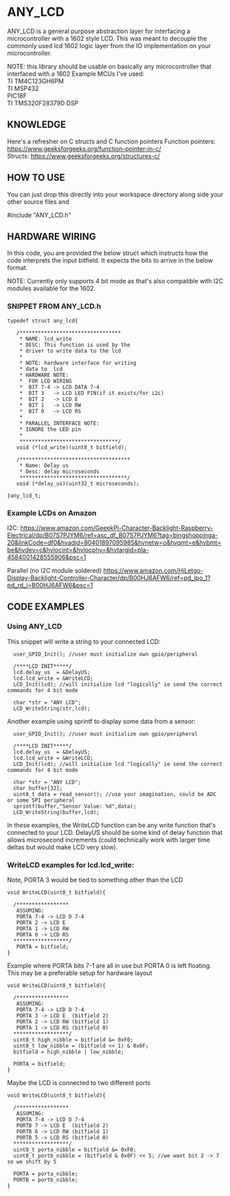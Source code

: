 # ANY_LCD
ANY_LCD is a general purpose abstraction layer for interfacing a microcontroller with a 1602 style LCD. This was meant to decouple the commonly used 
lcd 1602 logic layer from the IO implementation on your microcontroller.

NOTE: this library should be usable on basically any microcontroller that interfaced with a 1602
Example MCUs I've used: \
TI TM4C123GH6PM \
TI MSP432 \
PIC18F \
TI TMS320F28379D DSP 

## KNOWLEDGE 
Here's a refresher on C structs and C function pointers
Function pointers: https://www.geeksforgeeks.org/function-pointer-in-c/  \
Structs: https://www.geeksforgeeks.org/structures-c/

## HOW TO USE
You can just drop this directly into your workspace directory along side your other source files and 

#include "ANY_LCD.h"

## HARDWARE WIRING 
In this code, you are provided the below struct which instructs how the code interprets the input bitfield. It expects the bits to arrive 
in the below format.

NOTE: Currently only supports 4 bit mode as that's also compatible with I2C modules available for the 1602.

### SNIPPET FROM ANY_LCD.h
 ```
 typedef struct any_lcd{
	
	/*********************************
	 * NAME: lcd_write 
	 * DESC: This function is used by the 
	 * driver to write data to the lcd 
	 *
	 * NOTE: hardware interface for writing  
	 * data to  lcd
	 * HARDWARE NOTE: 
	 *	FOR LCD WIRING
	 *	BIT 7-4 -> LCD DATA 7-4
	 *	BIT 3   -> LCD LED PIN(if it exists/for i2c)
	 *	BIT 2   -> LCD E 
	 *	BIT 1   -> LCD RW
	 *	BIT 0   -> LCD RS  
	 *
	 * PARALLEL INTERFACE NOTE:
	 * IGNORE the LED pin
	 *
	 ********************************/
	void (*lcd_write)(uint8_t bitfield);
	
	/************************************
	 * Name: Delay us 
	 * Desc: delay microseconds  
	 ***********************************/
	void (*delay_us)(uint32_t microseconds);
	
}any_lcd_t;
 ```
### Example LCDs on Amazon
I2C:
https://www.amazon.com/GeeekPi-Character-Backlight-Raspberry-Electrical/dp/B07S7PJYM6/ref=asc_df_B07S7PJYM6?tag=bingshoppinga-20&linkCode=df0&hvadid=80401897095985&hvnetw=o&hvqmt=e&hvbmt=be&hvdev=c&hvlocint=&hvlocphy=&hvtargid=pla-4584001428555906&psc=1

Parallel (no I2C module soldered)
https://www.amazon.com/HiLetgo-Display-Backlight-Controller-Character/dp/B00HJ6AFW6/ref=pd_lpo_1?pd_rd_i=B00HJ6AFW6&psc=1
 
## CODE EXAMPLES 

### Using ANY_LCD
This snippet will write a string to your connected LCD:
```
  user_GPIO_Init(); //user must initialize own gpio/peripheral 

  /****LCD INIT*****/
  lcd.delay_us  = &DelayUS;
  lcd.lcd_write = &WriteLCD;
  LCD_Init(lcd); //will initialize lcd "logically" ie send the correct commands for 4 bit mode

  char *str = "ANY LCD";
  LCD_WriteString(str,lcd);
```
Another example using sprintf to display some data from a sensor:
```
  user_GPIO_Init(); //user must initialize own gpio/peripheral 

  /****LCD INIT*****/
  lcd.delay_us  = &DelayUS;
  lcd.lcd_write = &WriteLCD;
  LCD_Init(lcd); //will initialize lcd "logically" ie send the correct commands for 4 bit mode

  char *str = "ANY LCD";
  char buffer[32];
  uint8_t data = read_sensor(); //use your imagination, could be ADC or some SPI peripheral
  sprintf(buffer,"Sensor Value: %d",data);
  LCD_WriteString(buffer,lcd);
```

In these examples, the WriteLCD function can be any write function that's connected to your LCD. DelayUS should be some kind of delay function that allows 
microsecond increments (could technically work with larger time deltas but would make LCD very slow). 

### WriteLCD examples for lcd.lcd_write:
Note, PORTA 3 would be tied to something other than the LCD 
```
void WriteLCD(uint8_t bitfield){

  /*****************
   ASSUMING:
   PORTA 7-4 -> LCD D 7-4
   PORTA 2 -> LCD E 
   PORTA 1 -> LCD RW 
   PORTA 0 -> LCD RS 
  ******************/
   PORTA = bitfield; 
}
```

Example where PORTA bits 7-1 are all in use but PORTA 0 is left floating.
This may be a preferable setup for hardware layout
```
void WriteLCD(uint8_t bitfield){

  /*****************
   ASSUMING:
   PORTA 7-4 -> LCD D 7-4
   PORTA 3 -> LCD E  (bitfield 2)
   PORTA 2 -> LCD RW (bitfield 1)
   PORTA 1 -> LCD RS (bitfield 0)
  ******************/
  uint8_t high_nibble = bitfield &= 0xF0;
  uint8_t low_nibble = (bitfield << 1) & 0x0F; 
  bitfield = high_nibble | low_nibble;
  
  PORTA = bitfield; 
}
```

Maybe the LCD is connected to two different ports
```
void WriteLCD(uint8_t bitfield){

  /*****************
   ASSUMING:
   PORTA 7-4 -> LCD D 7-4
   PORTB 7 -> LCD E  (bitfield 2)
   PORTB 6 -> LCD RW (bitfield 1)
   PORTB 5 -> LCD RS (bitfield 0)
  ******************/
  uint8_t porta_nibble = bitfield &= 0xF0;
  uint8_t portb_nibble = (bitfield & 0x0F) << 5; //we want bit 2 -> 7 so we shift by 5
 
  PORTA = porta_nibble;
  PORTB = portb_nibble;
}
```
